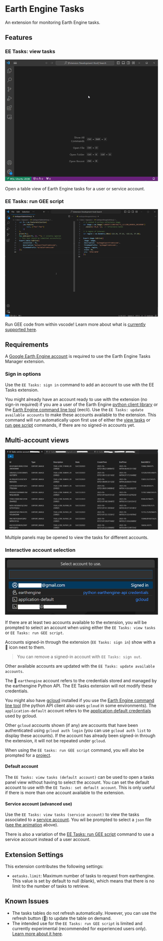 # Earth Engine Tasks

An extension for monitoring Earth Engine tasks. 

## Features

### EE Tasks: view tasks

![eetasks-readme](https://raw.githubusercontent.com/gee-community/eetasks/main/docs/assets/eetasks-readme.gif)

Open a table view of Earth Engine tasks for a user or service account. 

### EE Tasks: run GEE script

![eetasks-readme](https://raw.githubusercontent.com/gee-community/eetasks/main/docs/assets/geerunExample.gif)

Run GEE code from within vscode! Learn more about what is [currently supported here](https://github.com/gee-community/eetasks/blob/main/docs/runGEEscripts.md). 


## Requirements

A [Google Earth Engine account](https://code.earthengine.google.com/register) is required to use the Earth Engine Tasks Manager extension. 

### Sign in options

Use the `EE Tasks: sign in` command to add an account to use with the EE Tasks extension.  

You might already have an account ready to use with the extension (no sign-in required) if you are a user of the Earth Engine [python client library](https://developers.google.com/earth-engine/guides/python_install) or the [Earth Engine command line tool](https://developers.google.com/earth-engine/guides/command_line) (eecli). Use the `EE Tasks: update available accounts` to make these accounts available to the extension. This command will run automatically upon first use of either the [view tasks](#ee-tasks-view) or [run gee script](#ee-tasks-run-gee-script) commands, if there are no signed-in accounts yet. 

## Multi-account views

![eetasks-multi](https://raw.githubusercontent.com/gee-community/eetasks/main/docs/assets/eetasks-multi.png)

Multiple panels may be opened to view the tasks for different accounts. 

### Interactive account selection

![eetasks-users](https://raw.githubusercontent.com/gee-community/eetasks/main/docs/assets/eetasks-users.png)

If there are at least two accounts available to the extension, you will be prompted to select an account when using either the `EE Tasks: view tasks` or `EE Tasks: run GEE script`. 

Accounts signed-in through the extension (`EE Tasks: sign in`) show with a 👤 icon next to them. 

> You can remove a signed-in account with `EE Tasks: sign out`. 

Other available accounts are updated with the `EE Tasks: update available accounts`. 

The 🐍 `earthengine` account refers to the credentials stored and managed by the earthengine Python API. The EE Tasks extension will not modify these credentials. 

You might also have [gcloud](https://cloud.google.com/sdk/docs/install) installed if you use the [Earth Engine command line tool](https://developers.google.com/earth-engine/guides/command_line) (the python API client also uses `gcloud` in some environments). The `application-default` account refers to the
[application default credentials](https://cloud.google.com/sdk/gcloud/reference/auth/application-default) used by gcloud.

Other `gcloud` accounts shown (if any) are accounts that have been authenticated using `gcloud auth login` (you can use `gcloud auth list` to display these accounts). If the account has already been signed-in through the extension, it will not be repeated under `gcloud`. 

When using the `EE tasks: run GEE script` command, you will also be prompted for a [project](https://developers.google.com/earth-engine/cloud/projects). 

#### Default account

The `EE Tasks: view tasks (default account)` can be used to open a tasks panel view without having to select the account. You can set the default account to use with the `EE Tasks: set default account`. This is only useful if there is more than one account available to the extension.

#### Service account (advanced use)

Use the `EE Tasks: view tasks (service account)` to view the tasks associated to a [service account](https://developers.google.com/earth-engine/guides/service_account). You wil be prompted to select a `json` file ([see the animation](#features) above).

There is also a variation of the [EE Tasks: run GEE script](#ee-tasks-run-gee-script) command to use a service account instead of a user account. 

## Extension Settings

This extension contributes the following settings:

* `eetasks.limit`: Maximum number of tasks to request from earthengine. This value is set by default to null (blank), which means that there is no limit to the number of tasks to retrieve. 

## Known Issues

- The tasks tables do not refresh automatically. However, you can use the refresh button (🔄) to update the table on demand. 
- The intended use for the `EE Tasks: run GEE script` is limited and currently experimental (recommended for experienced users only). [Learn more about it here](https://github.com/gee-community/eetasks/blob/main/docs/runGEEscripts.md).
